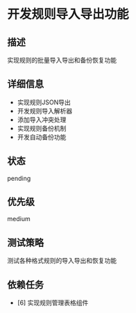 # 开发规则导入导出功能

## 描述
实现规则的批量导入导出和备份恢复功能

## 详细信息
- 实现规则JSON导出
- 开发规则导入解析器
- 添加导入冲突处理
- 实现规则备份机制
- 开发自动备份功能

## 状态
pending

## 优先级
medium

## 测试策略
测试各种格式规则的导入导出和恢复功能

## 依赖任务
- [6] 实现规则管理表格组件

